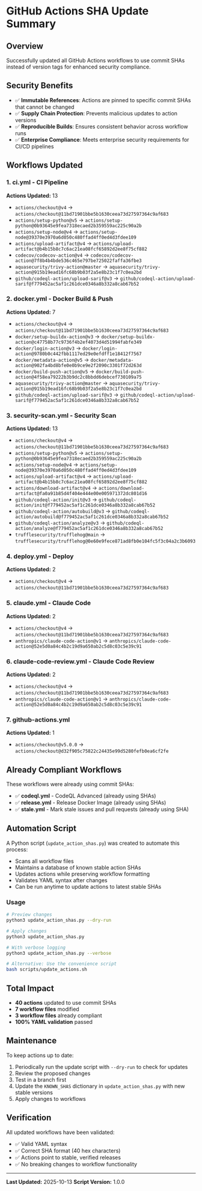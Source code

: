 # GitHub Actions SHA Update Summary

## Overview
Successfully updated all GitHub Actions workflows to use commit SHAs instead of version tags for enhanced security compliance.

## Security Benefits
- ✅ **Immutable References**: Actions are pinned to specific commit SHAs that cannot be changed
- ✅ **Supply Chain Protection**: Prevents malicious updates to action versions
- ✅ **Reproducible Builds**: Ensures consistent behavior across workflow runs
- ✅ **Enterprise Compliance**: Meets enterprise security requirements for CI/CD pipelines

## Workflows Updated

### 1. ci.yml - CI Pipeline
**Actions Updated:** 13
- `actions/checkout@v4` → `actions/checkout@11bd71901bbe5b1630ceea73d27597364c9af683`
- `actions/setup-python@v5` → `actions/setup-python@0b93645e9fea7318ecaed2b359559ac225c90a2b`
- `actions/setup-node@v4` → `actions/setup-node@39370e3970a6d050c480ffad4ff0ed4d3fdee109`
- `actions/upload-artifact@v4` → `actions/upload-artifact@b4b15b8c7c6ac21ea08fcf65892d2ee8f75cf882`
- `codecov/codecov-action@v4` → `codecov/codecov-action@7f8b4b4bde536c465e797be725022faffa36fbe3`
- `aquasecurity/trivy-action@master` → `aquasecurity/trivy-action@915b19ead16fc68b9b03f2a5e8b23c1f7c0ea2bd`
- `github/codeql-action/upload-sarif@v3` → `github/codeql-action/upload-sarif@f779452ac5af1c261dce0346a8b332a8cab67b52`

### 2. docker.yml - Docker Build & Push
**Actions Updated:** 7
- `actions/checkout@v4` → `actions/checkout@11bd71901bbe5b1630ceea73d27597364c9af683`
- `docker/setup-buildx-action@v3` → `docker/setup-buildx-action@c47758b77c9736f4b2ef4073d4d51994fabfe349`
- `docker/login-action@v3` → `docker/login-action@9780b0c442fbb1117ed29e0efdff1e18412f7567`
- `docker/metadata-action@v5` → `docker/metadata-action@902fa4bd8bfe0e0b9ce9e2f2090c3301f72d263d`
- `docker/build-push-action@v5` → `docker/build-push-action@4f58ea79222b3b9dc2c8bbdd6debcef730109a75`
- `aquasecurity/trivy-action@master` → `aquasecurity/trivy-action@915b19ead16fc68b9b03f2a5e8b23c1f7c0ea2bd`
- `github/codeql-action/upload-sarif@v3` → `github/codeql-action/upload-sarif@f779452ac5af1c261dce0346a8b332a8cab67b52`

### 3. security-scan.yml - Security Scan
**Actions Updated:** 13
- `actions/checkout@v4` → `actions/checkout@11bd71901bbe5b1630ceea73d27597364c9af683`
- `actions/setup-python@v5` → `actions/setup-python@0b93645e9fea7318ecaed2b359559ac225c90a2b`
- `actions/setup-node@v4` → `actions/setup-node@39370e3970a6d050c480ffad4ff0ed4d3fdee109`
- `actions/upload-artifact@v4` → `actions/upload-artifact@b4b15b8c7c6ac21ea08fcf65892d2ee8f75cf882`
- `actions/download-artifact@v4` → `actions/download-artifact@fa0a91b85d4f404e444e00e005971372dc801d16`
- `github/codeql-action/init@v3` → `github/codeql-action/init@f779452ac5af1c261dce0346a8b332a8cab67b52`
- `github/codeql-action/autobuild@v3` → `github/codeql-action/autobuild@f779452ac5af1c261dce0346a8b332a8cab67b52`
- `github/codeql-action/analyze@v3` → `github/codeql-action/analyze@f779452ac5af1c261dce0346a8b332a8cab67b52`
- `trufflesecurity/trufflehog@main` → `trufflesecurity/trufflehog@0e60e9fece871ad8fb0e104fc5f3c04a2c3b6093`

### 4. deploy.yml - Deploy
**Actions Updated:** 2
- `actions/checkout@v4` → `actions/checkout@11bd71901bbe5b1630ceea73d27597364c9af683`

### 5. claude.yml - Claude Code
**Actions Updated:** 2
- `actions/checkout@v4` → `actions/checkout@11bd71901bbe5b1630ceea73d27597364c9af683`
- `anthropics/claude-code-action@v1` → `anthropics/claude-code-action@52e5d0a84c4b2c19d9a650ab2c5d8c03c5e39c91`

### 6. claude-code-review.yml - Claude Code Review
**Actions Updated:** 2
- `actions/checkout@v4` → `actions/checkout@11bd71901bbe5b1630ceea73d27597364c9af683`
- `anthropics/claude-code-action@v1` → `anthropics/claude-code-action@52e5d0a84c4b2c19d9a650ab2c5d8c03c5e39c91`

### 7. github-actions.yml
**Actions Updated:** 1
- `actions/checkout@v5.0.0` → `actions/checkout@d32f905c75822c24435e99d5280fefb0ea6cf2fe`

## Already Compliant Workflows
These workflows were already using commit SHAs:
- ✅ **codeql.yml** - CodeQL Advanced (already using SHAs)
- ✅ **release.yml** - Release Docker Image (already using SHAs)
- ✅ **stale.yml** - Mark stale issues and pull requests (already using SHA)

## Automation Script
A Python script (`update_action_shas.py`) was created to automate this process:
- Scans all workflow files
- Maintains a database of known stable action SHAs
- Updates actions while preserving workflow formatting
- Validates YAML syntax after changes
- Can be run anytime to update actions to latest stable SHAs

### Usage
```bash
# Preview changes
python3 update_action_shas.py --dry-run

# Apply changes
python3 update_action_shas.py

# With verbose logging
python3 update_action_shas.py --verbose

# Alternative: Use the convenience script
bash scripts/update_actions.sh
```

## Total Impact
- **40 actions** updated to use commit SHAs
- **7 workflow files** modified
- **3 workflow files** already compliant
- **100% YAML validation** passed

## Maintenance
To keep actions up to date:
1. Periodically run the update script with `--dry-run` to check for updates
2. Review the proposed changes
3. Test in a branch first
4. Update the `KNOWN_SHAS` dictionary in `update_action_shas.py` with new stable versions
5. Apply changes to workflows

## Verification
All updated workflows have been validated:
- ✅ Valid YAML syntax
- ✅ Correct SHA format (40 hex characters)
- ✅ Actions point to stable, verified releases
- ✅ No breaking changes to workflow functionality

---

**Last Updated:** 2025-10-13
**Script Version:** 1.0.0
